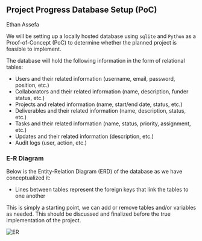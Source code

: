 ## Project Progress Database Setup (PoC)
Ethan Assefa

We will be setting up a locally hosted database using `sqlite` and `Python` as a Proof-of-Concept (PoC) to determine whether the planned project is feasible to implement. 

The database will hold the following information in the form of relational tables:
- Users and their related information (username, email, password, position, etc.)
- Collaborators and their related information (name, description, funder status, etc.)
- Projects and related information (name, start/end date, status, etc.)
- Deliverables and their related information (name, description, status, etc.)
- Tasks and their related information (name, status, priority, assignment, etc.)
- Updates and their related information (description, etc.)
- Audit logs (user, action, etc.)

### E-R Diagram
Below is the Entity-Relation Diagram (ERD) of the database as we have conceptualized it:
- Lines between tables represent the foreign keys that link the tables to one another

This is simply a starting point, we can add or remove tables and/or variables as needed. This should be discussed and finalized before the true implementation of the project.

![ER](https://github.com/user-attachments/assets/2be97c9a-6b00-49e6-82a5-5da80fc23351)
